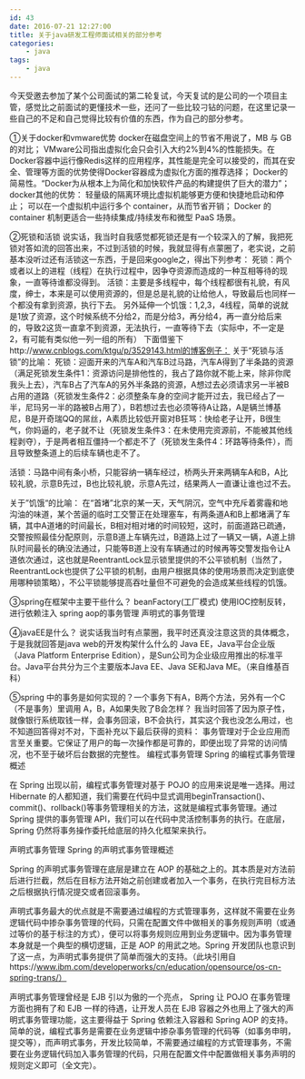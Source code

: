 ```yaml
---
id: 43
date: 2016-07-21 12:27:00
title: 关于java研发工程师面试相关的部分参考
categories:
    - java
tags:
    - java
---
```


今天受邀去参加了某个公司面试的第二轮复试，今天复试的是公司的一个项目主管，感觉比之前面试的更懂技术一些，还问了一些比较刁钻的问题，在这里记录一些自己的不足和自己觉得比较有价值的东西，作为自己的部分参考。

①关于docker和vmware优势
docker在磁盘空间上的节省不用说了，MB 与 GB的对比；
VMware公司指出虚拟化会只会引入大约2%到4%的性能损失。在Docker容器中运行像Redis这样的应用程序，其性能是完全可以接受的，而其在安全、管理等方面的优势使得Docker容器成为虚拟化方面的推荐选择；
Docker的简易性。“Docker为从根本上为简化和加快软件产品的构建提供了巨大的潜力”；
docker其他的优势：
    轻量级的隔离环境比虚拟机能够更方便和快捷地启动和停止；
    可以在一个虚拟机中运行多个 container，从而节省开销；
    Docker 的 container 机制更适合一些持续集成/持续发布和微型 PaaS 场景。

②死锁和活锁
说实话，我当时自我感觉都死锁还是有一个较深入的了解，我把死锁对答如流的回答出来，不过到活锁的时候，我就显得有点蒙圈了，老实说，之前基本没听过还有活锁这一东西，于是回来google之，得出下列参考：
死锁：两个或者以上的进程（线程）在执行过程中，因争夺资源而造成的一种互相等待的现象，一直等待谁都没得到。
活锁：主要是多线程中，每个线程都很有礼貌，有风度，绅士，本来是可以使用资源的，但是总是礼貌的让给他人，导致最后也同样一个都没有拿到资源，执行下去。
另外延伸一个饥饿：1,2,3，4线程，简单的说就是1放了资源，这个时候系统不分给2，而是分给3，再分给4，再一直分给后来的，导致2这货一直拿不到资源，无法执行，一直等待下去（实际中，不一定是2，有可能有类似他一列一组的所有）
下面借鉴下http://www.cnblogs.com/ktgu/p/3529143.html的博客例子：
关于“死锁与活锁”的比喻：
死锁：迎面开来的汽车A和汽车B过马路，汽车A得到了半条路的资源（满足死锁发生条件1：资源访问是排他性的，我占了路你就不能上来，除非你爬我头上去），汽车B占了汽车A的另外半条路的资源，A想过去必须请求另一半被B占用的道路（死锁发生条件2：必须整条车身的空间才能开过去，我已经占了一半，尼玛另一半的路被B占用了），B若想过去也必须等待A让路，A是辆兰博基尼，B是开奇瑞QQ的屌丝，A素质比较低开窗对B狂骂：快给老子让开，B很生气，你妈逼的，老子就不让（死锁发生条件3：在未使用完资源前，不能被其他线程剥夺），于是两者相互僵持一个都走不了（死锁发生条件4：环路等待条件），而且导致整条道上的后续车辆也走不了。

活锁：马路中间有条小桥，只能容纳一辆车经过，桥两头开来两辆车A和B，A比较礼貌，示意B先过，B也比较礼貌，示意A先过，结果两人一直谦让谁也过不去。

关于”饥饿“的比喻：
在“首堵”北京的某一天，天气阴沉，空气中充斥着雾霾和地沟油的味道，某个苦逼的临时工交警正在处理塞车，有两条道A和B上都堵满了车辆，其中A道堵的时间最长，B相对相对堵的时间较短，这时，前面道路已疏通，交警按照最佳分配原则，示意B道上车辆先过，B道路上过了一辆又一辆，A道上排队时间最长的确没法通过，只能等B道上没有车辆通过的时候再等交警发指令让A道依次通过，这也就是ReentrantLock显示锁里提供的不公平锁机制（当然了，ReentrantLock也提供了公平锁的机制，由用户根据具体的使用场景而决定到底使用哪种锁策略），不公平锁能够提高吞吐量但不可避免的会造成某些线程的饥饿。

③spring在框架中主要干些什么？
beanFactory(工厂模式) 使用IOC控制反转，进行依赖注入
spring aop的事务管理 声明式的事务管理

④javaEE是什么？
说实话我当时有点蒙圈，我平时还真没注意这货的具体概念，于是我就回答是java web的开发构架什么什么的
Java EE，Java平台企业版（Java Platform Enterprise Edition），是Sun公司为企业级应用推出的标准平台。Java平台共分为三个主要版本Java EE、Java SE和Java ME。（来自维基百科）

⑤spring 中的事务是如何实现的？一个事务下有A，B两个方法，另外有一个C（不是事务）里调用 A，B，A如果失败了B会怎样？
我当时回答了因为原子性，就像银行系统取钱一样，会事务回滚，B不会执行，其实这个我也没怎么用过，也不知道回答得对不对，下面补充以下最后获得的资料：
事务管理对于企业应用而言至关重要。它保证了用户的每一次操作都是可靠的，即便出现了异常的访问情况，也不至于破坏后台数据的完整性。
编程式事务管理
Spring 的编程式事务管理概述

在 Spring 出现以前，编程式事务管理对基于 POJO 的应用来说是唯一选择。用过 Hibernate 的人都知道，我们需要在代码中显式调用beginTransaction()、commit()、rollback()等事务管理相关的方法，这就是编程式事务管理。通过 Spring 提供的事务管理 API，我们可以在代码中灵活控制事务的执行。在底层，Spring 仍然将事务操作委托给底层的持久化框架来执行。

声明式事务管理
Spring 的声明式事务管理概述

Spring 的声明式事务管理在底层是建立在 AOP 的基础之上的。其本质是对方法前后进行拦截，然后在目标方法开始之前创建或者加入一个事务，在执行完目标方法之后根据执行情况提交或者回滚事务。

声明式事务最大的优点就是不需要通过编程的方式管理事务，这样就不需要在业务逻辑代码中掺杂事务管理的代码，只需在配置文件中做相关的事务规则声明（或通过等价的基于标注的方式），便可以将事务规则应用到业务逻辑中。因为事务管理本身就是一个典型的横切逻辑，正是 AOP 的用武之地。Spring 开发团队也意识到了这一点，为声明式事务提供了简单而强大的支持。（此块引用自https://www.ibm.com/developerworks/cn/education/opensource/os-cn-spring-trans/）

声明式事务管理曾经是 EJB 引以为傲的一个亮点， Spring 让 POJO 在事务管理方面也拥有了和 EJB 一样的待遇，让开发人员在 EJB 容器之外也用上了强大的声明式事务管理功能，这主要得益于 Spring 依赖注入容器和 Spring AOP 的支持。
简单的说，编程式事务是需要在业务逻辑中掺杂事务管理的代码等（如事务申明，提交等），而声明式事务，开发比较简单，不需要通过编程的方式管理事务，不需要在业务逻辑代码加入事务管理的代码，只用在配置文件中配置做相关事务声明的规则定义即可（全文完）。
